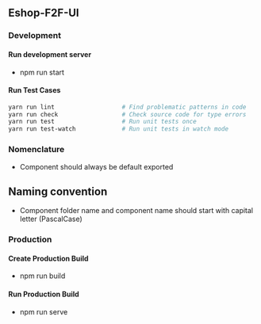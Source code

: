 ## Eshop-F2F-UI

### Development

#### Run development server
- npm run start

#### Run Test Cases
```bash
yarn run lint                   # Find problematic patterns in code
yarn run check                  # Check source code for type errors
yarn run test                   # Run unit tests once
yarn run test-watch             # Run unit tests in watch mode
```

### Nomenclature
- Component should always be default exported

## Naming convention
- Component folder name and component name should start with capital letter (PascalCase)


### Production

#### Create Production Build
- npm run build

#### Run Production Build
- npm run serve


